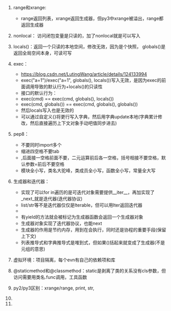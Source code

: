 1. range和xrange:
   - range返回列表，xrange返回生成器，但py3中xrange被溢出，range都返回生成器
  
2. nonlocal：
   访问闭包变量是只读的，加了nonlocal就是可以写入

3. locals()：返回一个只读的本地空间，修改无效，因为是个快照， globals()是返回全局空间本身，可读可写

4. exec：
   - https://blog.csdn.net/LutingWang/article/details/124133994
   - exec("a=1")/exec("a=1", globals(), locals())写入无效，是因为exec的前面调用导致的默认行为+locals()的只读性
   - 接口的默认行为：
   - exec(cmd) == exec(cmd, globals(), locals())
   - exec(cmd, globals()) == exec(cmd, globals(), globals())
   - 然后locals写入也是无效的
   - 可以通过自定义{}将更行写入字典，然后用字典update本地(字典累计修改，然后直接遍历上下文对象手动吧值同步进去)

5. pep8：
   - 不要同时import多个
   - 缩进四空格不要tab
   - ,后面接一空格前面不要，二元运算前后各一空格，括号相接不要空格，默认参数=前后不要空格
   - 模块全小写，类名大驼峰，类成员全小写，函数全小写，常量全大写

6. 生成器和迭代器：
   - 实现了可以for in遍历的是可迭代对象需要提供__iter__，再加实现了_next_就是迭代器(迭代器协议)
   - list/str等不是迭代器仅仅是Iterable，但可以用Iter返回迭代器
   - 
   - 有yield的方法就会被标记为生成器函数会返回一个生成器对象
   - 生成器对象实现了迭代器协议，也能next
   - 生成器的作用是节约内存，用到在会执行，同时还是协程的重要手段(保留上下文)
   - 列表推导式和字典推导式是堆到式，但如果()括起来就变成了生成器(不是元组的意思)

7. 虚拟环境：项目隔离，每个evn有自己的依赖项和库

8. @staticmethod和@classmethod：static是剥离了类的关系没有cls参数，但访问需要用类名.func调用，工具函数

9. py2/py3区别：xrange/range, print, str,

10. 


6. 

